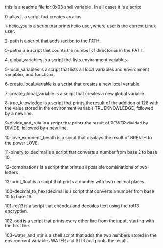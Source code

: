
this is a readme file for 0x03 shell variable . In all cases it is a script  

0-alias is a script that creates an alias.  
  
1-hello_you is a script that prints hello user, where user is the current Linux user.  

2-path is a script that adds /action to the PATH.  

3-paths is a script that counts the number of directories in the PATH.  

4-global_variables is a script that lists environment variables.  

5-local_variables is a script that lists all local variables and environment variables, and functions.  

6-create_local_variable is a script that creates a new local variable.  

7-create_global_variable is a script that creates a new global variable.  

8-true_knowledge is a script that prints the result of the addition of 128 with the value stored in the environment variable TRUEKNOWLEDGE, followed by a new line.  

9-divide_and_rule is a script that prints the result of POWER divided by DIVIDE, followed by a new line.  

10-love_exponent_breath is a script that displays the result of BREATH to the power LOVE.  

11-binary_to_decimal is a script that converts a number from base 2 to base 10.  

12-combinations is a script that prints all possible combinations of two letters  

13-print_float is a script that prints a number with two decimal places.  

100-decimal_to_hexadecimal is a script that converts a number from base 10 to base 16.  

101-rot13 is a script that encodes and decodes text using the rot13 encryption.  

102-odd is a script that prints every other line from the input, starting with the first line.  

103-water_and_stir is a shell script that adds the two numbers stored in the environment variables WATER and STIR and prints the result.  
